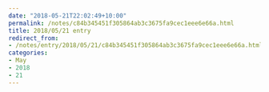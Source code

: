 ```yaml
---
date: "2018-05-21T22:02:49+10:00"
permalink: /notes/c84b345451f305864ab3c3675fa9cec1eee6e66a.html
title: 2018/05/21 entry
redirect_from:
- /notes/entry/2018/05/21/c84b345451f305864ab3c3675fa9cec1eee6e66a.html
categories:
- May
- 2018
- 21
---
```

